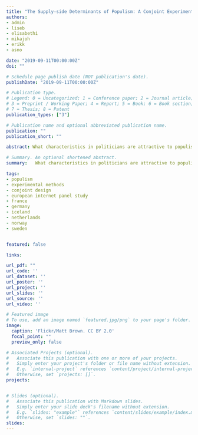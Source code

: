 ```yaml
---
title: "The Supply-side Determinants of Populism: A Conjoint Experiment in France, Germany, the Netherlands, Norway, Iceland, and Sweden"
authors:
- admin
- liseb
- elisabethi
- mikajoh
- erikk
- asno

date: "2019-09-11T00:00:00Z"
doi: ""

# Schedule page publish date (NOT publication's date).
publishDate: "2019-09-11T00:00:00Z"

# Publication type.
# Legend: 0 = Uncategorized; 1 = Conference paper; 2 = Journal article;
# 3 = Preprint / Working Paper; 4 = Report; 5 = Book; 6 = Book section;
# 7 = Thesis; 8 = Patent
publication_types: ["3"]

# Publication name and optional abbreviated publication name.
publication: ""
publication_short: ""

abstract: What characteristics in politicians are attractive to populist voters and what constitutes atypical populist politician in the eyes of Western European citizens?  These questions have been pertinent for quite some time, but is increasingly relevant to answer at a time where several  European  democracies,  such  as  the  Netherlands  and  France,  are  on  the  brink  of supporting far-right populist politicians that threaten to plunge the European Union into disarray.  Therefore, it is important to understand how people perceive and evaluate populist strategies and attributes. We conduct a conjoint experiment asking a large probability sample (N = 18 000)  of  French,  German,  Dutch,  Norwegian,  Swedish,  and  Icelandic  citizens to  evaluate  profiles  of  politicians  that  randomly  varies  between  eleven  attributes.   These attributes  are  based  on  what  previous  research  have  identified  as  “typical”  for  far  right populist politicians and parties.  We ask 1) which candidate people view as most likely to represent the concerns of ordinary people, and 2) which candidate people, among far right populist voters, would support.  The study has yet to be fielded in all countries, but in this short-paper we will present the results from Norway.

# Summary. An optional shortened abstract.
summary:   What characteristics in politicians are attractive to populist voters and what constitutes atypical populist politician in the eyes of Western European citizens? 

tags:
- populism
- experimental methods
- conjoint design
- european internet panel study
- france
- germany
- iceland
- netherlands
- norway
- sweden


featured: false

links:

url_pdf: ""
url_code: ''
url_dataset: ''
url_poster: ''
url_project: ''
url_slides: ''
url_source: ''
url_video: ''

# Featured image
# To use, add an image named `featured.jpg/png` to your page's folder. 
image:
  caption: 'Flickr/Matt Brown. CC BY 2.0'
  focal_point: ""
  preview_only: false

# Associated Projects (optional).
#   Associate this publication with one or more of your projects.
#   Simply enter your project's folder or file name without extension.
#   E.g. `internal-project` references `content/project/internal-project/index.md`.
#   Otherwise, set `projects: []`.
projects:


# Slides (optional).
#   Associate this publication with Markdown slides.
#   Simply enter your slide deck's filename without extension.
#   E.g. `slides: "example"` references `content/slides/example/index.md`.
#   Otherwise, set `slides: ""`.
slides: 
---
```


